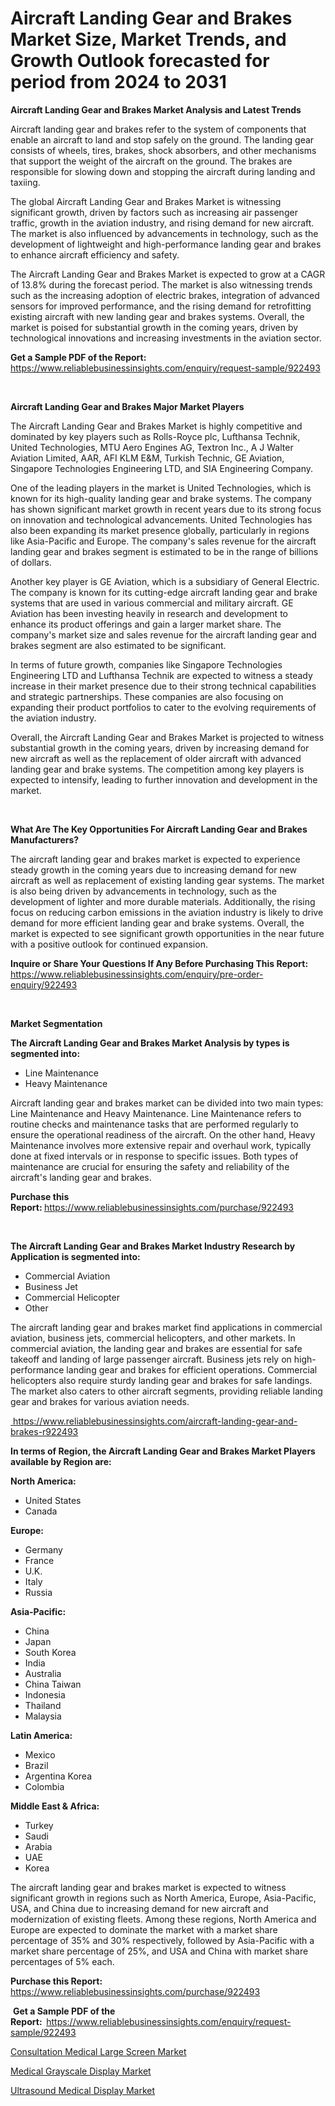 <p><h1>Aircraft Landing Gear and Brakes Market Size, Market Trends, and Growth Outlook forecasted for period from 2024 to 2031</h1></p><p><strong>Aircraft Landing Gear and Brakes Market Analysis and Latest Trends</strong></p>
<p><p>Aircraft landing gear and brakes refer to the system of components that enable an aircraft to land and stop safely on the ground. The landing gear consists of wheels, tires, brakes, shock absorbers, and other mechanisms that support the weight of the aircraft on the ground. The brakes are responsible for slowing down and stopping the aircraft during landing and taxiing.</p><p>The global Aircraft Landing Gear and Brakes Market is witnessing significant growth, driven by factors such as increasing air passenger traffic, growth in the aviation industry, and rising demand for new aircraft. The market is also influenced by advancements in technology, such as the development of lightweight and high-performance landing gear and brakes to enhance aircraft efficiency and safety.</p><p>The Aircraft Landing Gear and Brakes Market is expected to grow at a CAGR of 13.8% during the forecast period. The market is also witnessing trends such as the increasing adoption of electric brakes, integration of advanced sensors for improved performance, and the rising demand for retrofitting existing aircraft with new landing gear and brakes systems. Overall, the market is poised for substantial growth in the coming years, driven by technological innovations and increasing investments in the aviation sector.</p></p>
<p><strong>Get a Sample PDF of the Report:&nbsp;</strong> <a href="https://www.reliablebusinessinsights.com/enquiry/request-sample/922493">https://www.reliablebusinessinsights.com/enquiry/request-sample/922493</a></p>
<p>&nbsp;</p>
<p><strong>Aircraft Landing Gear and Brakes Major Market Players</strong></p>
<p><p>The Aircraft Landing Gear and Brakes Market is highly competitive and dominated by key players such as Rolls-Royce plc, Lufthansa Technik, United Technologies, MTU Aero Engines AG, Textron Inc., A J Walter Aviation Limited, AAR, AFI KLM E&M, Turkish Technic, GE Aviation, Singapore Technologies Engineering LTD, and SIA Engineering Company.</p><p>One of the leading players in the market is United Technologies, which is known for its high-quality landing gear and brake systems. The company has shown significant market growth in recent years due to its strong focus on innovation and technological advancements. United Technologies has also been expanding its market presence globally, particularly in regions like Asia-Pacific and Europe. The company's sales revenue for the aircraft landing gear and brakes segment is estimated to be in the range of billions of dollars.</p><p>Another key player is GE Aviation, which is a subsidiary of General Electric. The company is known for its cutting-edge aircraft landing gear and brake systems that are used in various commercial and military aircraft. GE Aviation has been investing heavily in research and development to enhance its product offerings and gain a larger market share. The company's market size and sales revenue for the aircraft landing gear and brakes segment are also estimated to be significant.</p><p>In terms of future growth, companies like Singapore Technologies Engineering LTD and Lufthansa Technik are expected to witness a steady increase in their market presence due to their strong technical capabilities and strategic partnerships. These companies are also focusing on expanding their product portfolios to cater to the evolving requirements of the aviation industry.</p><p>Overall, the Aircraft Landing Gear and Brakes Market is projected to witness substantial growth in the coming years, driven by increasing demand for new aircraft as well as the replacement of older aircraft with advanced landing gear and brake systems. The competition among key players is expected to intensify, leading to further innovation and development in the market.</p></p>
<p>&nbsp;</p>
<p><strong>What Are The Key Opportunities For Aircraft Landing Gear and Brakes Manufacturers?</strong></p>
<p><p>The aircraft landing gear and brakes market is expected to experience steady growth in the coming years due to increasing demand for new aircraft as well as replacement of existing landing gear systems. The market is also being driven by advancements in technology, such as the development of lighter and more durable materials. Additionally, the rising focus on reducing carbon emissions in the aviation industry is likely to drive demand for more efficient landing gear and brake systems. Overall, the market is expected to see significant growth opportunities in the near future with a positive outlook for continued expansion.</p></p>
<p><strong>Inquire or Share Your Questions If Any Before Purchasing This Report:</strong> <a href="https://www.reliablebusinessinsights.com/enquiry/pre-order-enquiry/922493">https://www.reliablebusinessinsights.com/enquiry/pre-order-enquiry/922493</a></p>
<p>&nbsp;</p>
<p><strong>Market Segmentation</strong></p>
<p><strong>The Aircraft Landing Gear and Brakes Market Analysis by types is segmented into:</strong></p>
<p><ul><li>Line Maintenance</li><li>Heavy Maintenance</li></ul></p>
<p><p>Aircraft landing gear and brakes market can be divided into two main types: Line Maintenance and Heavy Maintenance. Line Maintenance refers to routine checks and maintenance tasks that are performed regularly to ensure the operational readiness of the aircraft. On the other hand, Heavy Maintenance involves more extensive repair and overhaul work, typically done at fixed intervals or in response to specific issues. Both types of maintenance are crucial for ensuring the safety and reliability of the aircraft's landing gear and brakes.</p></p>
<p><strong>Purchase this Report:&nbsp;</strong><a href="https://www.reliablebusinessinsights.com/purchase/922493">https://www.reliablebusinessinsights.com/purchase/922493</a></p>
<p>&nbsp;</p>
<p><strong>The Aircraft Landing Gear and Brakes Market Industry Research by Application is segmented into:</strong></p>
<p><ul><li>Commercial Aviation</li><li>Business Jet</li><li>Commercial Helicopter</li><li>Other</li></ul></p>
<p><p>The aircraft landing gear and brakes market find applications in commercial aviation, business jets, commercial helicopters, and other markets. In commercial aviation, the landing gear and brakes are essential for safe takeoff and landing of large passenger aircraft. Business jets rely on high-performance landing gear and brakes for efficient operations. Commercial helicopters also require sturdy landing gear and brakes for safe landings. The market also caters to other aircraft segments, providing reliable landing gear and brakes for various aviation needs.</p></p>
<p><a href="https://www.reliablebusinessinsights.com/aircraft-landing-gear-and-brakes-r922493">&nbsp;https://www.reliablebusinessinsights.com/aircraft-landing-gear-and-brakes-r922493</a></p>
<p><strong>In terms of Region, the Aircraft Landing Gear and Brakes Market Players available by Region are:</strong></p>
<p>
    <p> <strong> North America: </strong>
        <ul>
            <li>United States</li>
            <li>Canada</li>
        </ul>
        </p> 
    <p> <strong> Europe: </strong>
        <ul>
            <li>Germany</li>
            <li>France</li>
            <li>U.K.</li>
            <li>Italy</li>
            <li>Russia</li>
        </ul>
        </p> 
    <p> <strong> Asia-Pacific: </strong>
        <ul>
            <li>China</li>
            <li>Japan</li>
            <li>South Korea</li>
            <li>India</li>
            <li>Australia</li>
            <li>China Taiwan</li>
            <li>Indonesia</li>
            <li>Thailand</li>
            <li>Malaysia</li>
        </ul>
        </p> 
    <p> <strong> Latin America: </strong>
        <ul>
            <li>Mexico</li>
            <li>Brazil</li>
            <li>Argentina Korea</li>
            <li>Colombia</li>
        </ul>
        </p> 
    <p> <strong> Middle East & Africa: </strong>
        <ul>
            <li>Turkey</li>
            <li>Saudi</li>
            <li>Arabia</li>
            <li>UAE</li>
            <li>Korea</li>
        </ul>
    </p>
    </p>
<p><p>The aircraft landing gear and brakes market is expected to witness significant growth in regions such as North America, Europe, Asia-Pacific, USA, and China due to increasing demand for new aircraft and modernization of existing fleets. Among these regions, North America and Europe are expected to dominate the market with a market share percentage of 35% and 30% respectively, followed by Asia-Pacific with a market share percentage of 25%, and USA and China with market share percentages of 5% each.</p></p>
<p><strong>Purchase this Report: </strong><a href="https://www.reliablebusinessinsights.com/purchase/922493">https://www.reliablebusinessinsights.com/purchase/922493</a></p>
<p>&nbsp;<strong>Get a Sample PDF of the Report:&nbsp;&nbsp;</strong><a href="https://www.reliablebusinessinsights.com/enquiry/request-sample/922493">https://www.reliablebusinessinsights.com/enquiry/request-sample/922493</a></p>
<p><strong></strong></p>
<p><p><a href="https://github.com/Hazelklievgspy6vdcsmu106w/Market-Research-Report-List-3/blob/main/consultation-medical-large-screen-market.md">Consultation Medical Large Screen Market</a></p><p><a href="https://github.com/lubmix/Market-Research-Report-List-3/blob/main/medical-grayscale-display-market.md">Medical Grayscale Display Market</a></p><p><a href="https://github.com/LiamDavis60/Market-Research-Report-List-1/blob/main/ultrasound-medical-display-market.md">Ultrasound Medical Display Market</a></p></p>